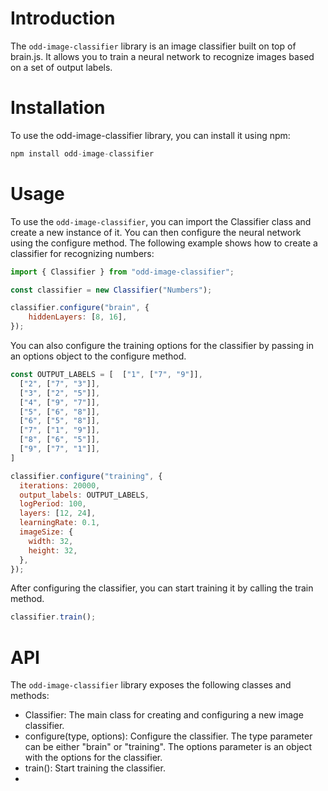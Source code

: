 # Introduction

The `odd-image-classifier` library is an image classifier built on top of brain.js. It allows you to train a neural network to recognize images based on a set of output labels.

# Installation
To use the odd-image-classifier library, you can install it using npm:

```javascript 
npm install odd-image-classifier 
```

# Usage
To use the `odd-image-classifier`, you can import the Classifier class and create a new instance of it. You can then configure the neural network using the configure method. The following example shows how to create a classifier for recognizing numbers:

```javascript
import { Classifier } from "odd-image-classifier";

const classifier = new Classifier("Numbers");

classifier.configure("brain", {
    hiddenLayers: [8, 16],
});
```

You can also configure the training options for the classifier by passing in an options object to the configure method.

```javascript
const OUTPUT_LABELS = [  ["1", ["7", "9"]],
  ["2", ["7", "3"]],
  ["3", ["2", "5"]],
  ["4", ["9", "7"]],
  ["5", ["6", "8"]],
  ["6", ["5", "8"]],
  ["7", ["1", "9"]],
  ["8", ["6", "5"]],
  ["9", ["7", "1"]],
]

classifier.configure("training", {
  iterations: 20000,
  output_labels: OUTPUT_LABELS,
  logPeriod: 100,
  layers: [12, 24],
  learningRate: 0.1,
  imageSize: {
    width: 32,
    height: 32,
  },
});

```

After configuring the classifier, you can start training it by calling the train method.

```javascript
classifier.train();
```

# API
The `odd-image-classifier` library exposes the following classes and methods:

 - Classifier: The main class for creating and configuring a new image classifier.
 - configure(type, options): Configure the classifier. The type parameter can be either "brain" or "training". The options parameter is an object with the options for the classifier.
 - train(): Start training the classifier.
 - 
